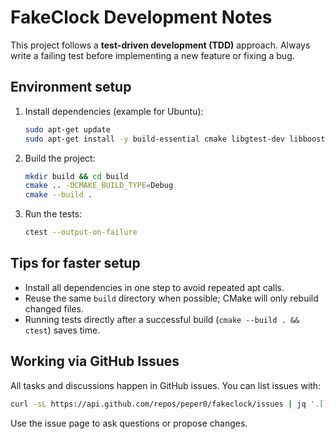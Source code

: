 FakeClock Development Notes
===========================

This project follows a **test-driven development (TDD)** approach. Always write a failing test before implementing a new feature or fixing a bug.

Environment setup
-----------------

1. Install dependencies (example for Ubuntu):
   ```bash
   sudo apt-get update
   sudo apt-get install -y build-essential cmake libgtest-dev libboost-dev
   ```
2. Build the project:
   ```bash
   mkdir build && cd build
   cmake .. -DCMAKE_BUILD_TYPE=Debug
   cmake --build .
   ```
3. Run the tests:
   ```bash
   ctest --output-on-failure
   ```

Tips for faster setup
---------------------

- Install all dependencies in one step to avoid repeated apt calls.
- Reuse the same `build` directory when possible; CMake will only rebuild changed files.
- Running tests directly after a successful build (`cmake --build . && ctest`) saves time.

Working via GitHub Issues
-------------------------

All tasks and discussions happen in GitHub issues. You can list issues with:
```bash
curl -sL https://api.github.com/repos/peper0/fakeclock/issues | jq '.[].title'
```
Use the issue page to ask questions or propose changes.
